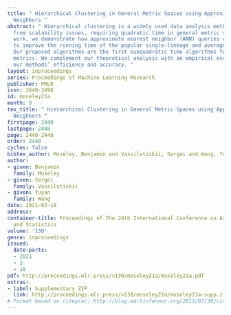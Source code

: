 ```yaml
---
title: " Hierarchical Clustering in General Metric Spaces using Approximate Nearest
  Neighbors "
abstract: " Hierarchical clustering is a widely used data analysis method, but suffers
  from scalability issues, requiring quadratic time in general metric spaces. In this
  work, we demonstrate how approximate nearest neighbor (ANN) queries can be used
  to improve the running time of the popular single-linkage and average-linkage methods.
  Our proposed algorithms are the first subquadratic time algorithms for non-Euclidean
  metrics. We complement our theoretical analysis with an empirical evaluation showcasing
  our methods’ efficiency and accuracy. "
layout: inproceedings
series: Proceedings of Machine Learning Research
publisher: PMLR
issn: 2640-3498
id: moseley21a
month: 0
tex_title: " Hierarchical Clustering in General Metric Spaces using Approximate Nearest
  Neighbors "
firstpage: 2440
lastpage: 2448
page: 2440-2448
order: 2440
cycles: false
bibtex_author: Moseley, Benjamin and Vassilvtiskii, Sergei and Wang, Yuyan
author:
- given: Benjamin
  family: Moseley
- given: Sergei
  family: Vassilvtiskii
- given: Yuyan
  family: Wang
date: 2021-03-18
address: 
container-title: Proceedings of The 24th International Conference on Artificial Intelligence
  and Statistics
volume: '130'
genre: inproceedings
issued:
  date-parts:
  - 2021
  - 3
  - 18
pdf: http://proceedings.mlr.press/v130/moseley21a/moseley21a.pdf
extras:
- label: Supplementary ZIP
  link: http://proceedings.mlr.press/v130/moseley21a/moseley21a-supp.zip
# Format based on citeproc: http://blog.martinfenner.org/2013/07/30/citeproc-yaml-for-bibliographies/
---
```

